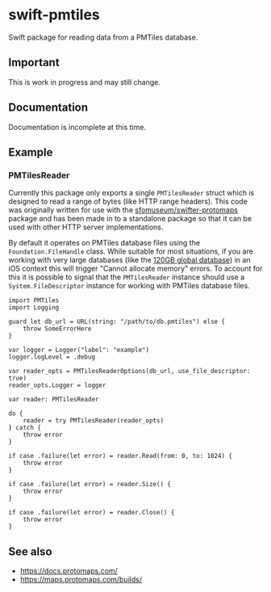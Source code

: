 # swift-pmtiles

Swift package for reading data from a PMTiles database.

## Important

This is work in progress and may still change.

## Documentation

Documentation is incomplete at this time.

## Example

### PMTilesReader

Currently this package only exports a single `PMTilesReader` struct which is designed to read a range of bytes (like HTTP range headers). This code was originally written for use with the [sfomuseum/swifter-protomaps](https://github.com/sfomuseum/swifter-protomaps) package and has been made in to a standalone package so that it can be used with other HTTP server implementations.

By default it operates on PMTiles database files using the `Foundation.FileHandle` class. While suitable for most situations, if you are working with very large databases (like the [120GB global database](https://maps.protomaps.com/builds/)) in an iOS context this will trigger "Cannot allocate memory" errors. To account for this it is possible to signal that the `PMTilesReader` instance should use a `System.FileDescriptor` instance for working with PMTiles database files.

```
import PMTiles
import Logging

guard let db_url = URL(string: "/path/to/db.pmtiles") else {
	throw SomeErrorHere
}

var logger = Logger("label": "example")
logger.logLevel = .debug

var reader_opts = PMTilesReaderOptions(db_url, use_file_descriptor: true)
reader_opts.Logger = logger

var reader: PMTilesReader

do {
	reader = try PMTilesReader(reader_opts)
} catch {
	throw error
}

if case .failure(let error) = reader.Read(from: 0, to: 1024) {
	throw error
}
   
if case .failure(let error) = reader.Size() {
	throw error
}
        
if case .failure(let error) = reader.Close() {
	throw error
}
```

## See also

* https://docs.protomaps.com/
* https://maps.protomaps.com/builds/